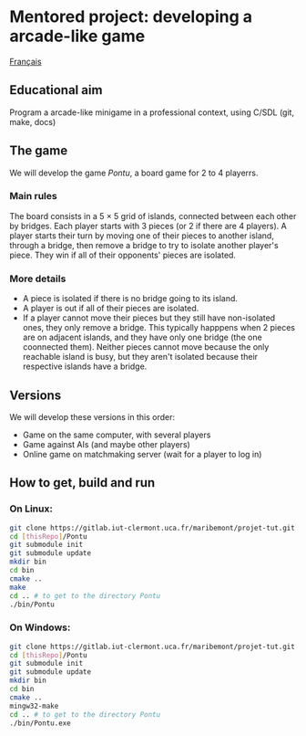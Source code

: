 # Mentored project: developing a arcade-like game

[Français](https://gitlab.iut-clermont.uca.fr/maribemont/projet-tut/-/blob/master/README.md)

## Educational aim

Program a arcade-like minigame in a professional context, using C/SDL (git, make, docs)

## The game
We will develop the game *Pontu*, a board game for 2 to 4 playerrs.
### Main rules
The board consists in a 5 × 5 grid of islands, connected between each other by bridges. Each player starts with 3 pieces (or 2 if there are 4 players).
A player starts their turn by moving one of their pieces to another island, through a bridge, then remove a bridge to try to isolate another player's piece.
They win if all of their opponents' pieces are isolated.
### More details
* A piece is isolated if there is no bridge going to its island.
* A player is out if all of their pieces are isolated.
* If a player cannot move their pieces but they still have non-isolated ones, they only remove a bridge.
This typically happpens when 2 pieces are on adjacent islands, and they have only one bridge (the one coonnected them).
Neither pieces cannot move because the only reachable island is busy, but they aren't isolated because their respective islands have a bridge.

## Versions

We will develop these versions in this order:
* Game on the same computer, with several players
* Game against AIs (and maybe other players)
* Online game on matchmaking server (wait for a player to log in)

## How to get, build and run

### On Linux:

```BASH
git clone https://gitlab.iut-clermont.uca.fr/maribemont/projet-tut.git
cd [thisRepo]/Pontu
git submodule init
git submodule update
mkdir bin
cd bin
cmake ..
make
cd .. # to get to the directory Pontu
./bin/Pontu
```

### On Windows:

```BASH
git clone https://gitlab.iut-clermont.uca.fr/maribemont/projet-tut.git
cd [thisRepo]/Pontu
git submodule init
git submodule update
mkdir bin
cd bin
cmake ..
mingw32-make
cd .. # to get to the directory Pontu
./bin/Pontu.exe
```


